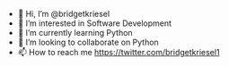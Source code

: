 - 👋 Hi, I’m @bridgetkriesel
- 👀 I’m interested in Software Development 
- 🌱 I’m currently learning Python
- 💞️ I’m looking to collaborate on Python
- 📫 How to reach me https://twitter.com/bridgetkriesel1

<!---
bridgetkriesel/bridgetkriesel is a ✨ special ✨ repository because its `README.md` (this file) appears on your GitHub profile.
You can click the Preview link to take a look at your changes.
--->
